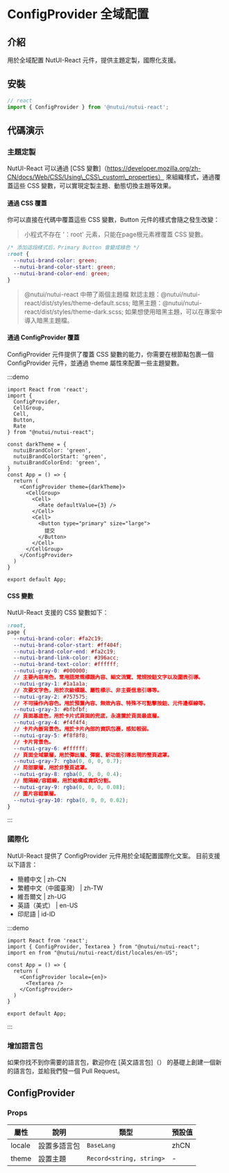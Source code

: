 # ConfigProvider 全域配置

## 介紹

用於全域配置 NutUI-React 元件，提供主題定製，國際化支援。

## 安裝

```ts
// react
import { ConfigProvider } from '@nutui/nutui-react';
```

## 代碼演示

### 主題定製

NutUI-React 可以通過 \[CSS 變數\]（https://developer.mozilla.org/zh-CN/docs/Web/CSS/Using\_CSS\_custom\_properties） 來組織樣式，通過覆蓋這些 CSS 變數，可以實現定製主題、動態切換主題等效果。

#### 通過 CSS 覆蓋

你可以直接在代碼中覆蓋這些 CSS 變數，Button 元件的樣式會隨之發生改變：

> 小程式不存在 '：root' 元素，只能在page根元素裡覆蓋 CSS 變數。

```css
/* 添加這段樣式后，Primary Button 會變成綠色 */
:root {
  --nutui-brand-color: green;
  --nutui-brand-color-start: green;
  --nutui-brand-color-end: green;
}
```

> @nutui/nutui-react 中帶了兩個主題檔 默認主題：@nutui/nutui-react/dist/styles/theme-default.scss; 暗黑主題：@nutui/nutui-react/dist/styles/theme-dark.scss; 如果想使用暗黑主題，可以在專案中導入暗黑主題檔。

#### 通過 ConfigProvider 覆蓋

ConfigProvider 元件提供了覆蓋 CSS 變數的能力，你需要在根節點包裹一個 ConfigProvider 元件，並通過 theme 屬性來配置一些主題變數。

:::demo

```tsx
import React from 'react';
import {
  ConfigProvider,
  CellGroup,
  Cell,
  Button,
  Rate
} from "@nutui/nutui-react";

const darkTheme = {
  nutuiBrandColor: 'green',
  nutuiBrandColorStart: 'green',
  nutuiBrandColorEnd: 'green',
}
const App = () => {
  return (
    <ConfigProvider theme={darkTheme}>
      <CellGroup>
        <Cell>
          <Rate defaultValue={3} />
        </Cell>
        <Cell>
          <Button type="primary" size="large">
            提交
          </Button>
        </Cell>
      </CellGroup>
    </ConfigProvider>
  )
}

export default App;
```

#### CSS 變數

NutUI-React 支援的 CSS 變數如下：

```css
:root,
page {
  --nutui-brand-color: #fa2c19;
  --nutui-brand-color-start: #ff404f;
  --nutui-brand-color-end: #fa2c19;
  --nutui-brand-link-color: #396acc;
  --nutui-brand-text-color: #ffffff;
  --nutui-gray-0: #000000;
  // 主要內容用色，常用語常規標題內容、細文流覽、常規按鈕文字以及圖表引導。
  --nutui-gray-1: #1a1a1a;
  // 次要文字色，用於次級標題、屬性標示、非主要信息引導等。
  --nutui-gray-2: #757575;
  // 不可操作內容色，用於預置內容、無效內容、特殊不可點擊按鈕、元件邊框線等。
  --nutui-gray-3: #bfbfbf;
  // 頁面基底色，用於卡片式頁面的兜底，永遠置於頁面最底層。
  --nutui-gray-4: #f4f4f4;
  // 卡片內嵌背景色，用於卡片內部的資訊包裹，感知較弱。
  --nutui-gray-5: #f8f8f8;
  // 卡片背景色。
  --nutui-gray-6: #ffffff;
  // 頁面全域蒙層，用於彈出層、彈窗、新功能引導出現的整頁遮罩。
  --nutui-gray-7: rgba(0, 0, 0, 0.7);
  // 局部蒙層，用於非整頁遮罩。
  --nutui-gray-8: rgba(0, 0, 0, 0.4);
  // 間隔線/容錯線，用於結構或資訊分割。
  --nutui-gray-9: rgba(0, 0, 0, 0.08);
  // 圖片容錯蒙層。
  --nutui-gray-10: rgba(0, 0, 0, 0.02);
}

```

:::

### 國際化

NutUI-React 提供了 ConfigProvider 元件用於全域配置國際化文案。 目前支援以下語言：

*   簡體中文 | zh-CN
*   繁體中文（中國臺灣） | zh-TW
*   維吾爾文 | zh-UG
*   英語（美式） | en-US
*   印尼語 | id-ID

:::demo

```tsx
import React from 'react';
import { ConfigProvider, Textarea } from "@nutui/nutui-react";
import en from "@nutui/nutui-react/dist/locales/en-US";

const App = () => {
  return (
    <ConfigProvider locale={en}>
      <Textarea />
    </ConfigProvider>
  )
}

export default App;
```

:::

### 增加語言包

如果你找不到你需要的語言包，歡迎你在 \[英文語言包\]（） 的基礎上創建一個新的語言包，並給我們發一個 Pull Request。

## ConfigProvider

### Props

| 屬性 | 說明 | 類型 | 預設值 |
| --- | --- | --- | --- |
| locale | 設置多語言包 | `BaseLang` | zhCN |
| theme | 設置主題 | `Record<string, string>` | \- |